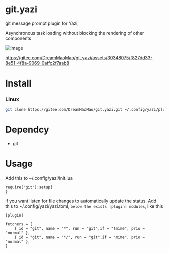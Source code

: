 # git.yazi
git message prompt plugin for Yazi,

Asynchronous task loading without blocking the rendering of other components

![image](https://gitee.com/DreamMaoMao/git.yazi/assets/30348075/3a95e25a-cf0e-4f03-8d92-e7c9cc0767bb)




https://gitee.com/DreamMaoMao/git.yazi/assets/30348075/f827dd33-8e51-4f8a-9069-0affc2f7aab8



# Install 

### Linux

```bash
git clone https://gitee.com/DreamMaoMao/git.yazi.git ~/.config/yazi/plugins/git.yazi
```

# Dependcy
- git

# Usage 

Add this to ~/.config/yazi/init.lua

```
require("git"):setup{
}
```
if you want listen for file changes to automatically update the status.
Add this to ~/.config/yazi/yazi.toml, `below the exists [plugin] modules`, like this
```
[plugin]

fetchers = [
	{ id = "git", name = "*", run = "git",if = "!mime", prio = "normal" },
	{ id = "git", name = "*/", run = "git",if = "mime", prio = "normal" },
]
```
